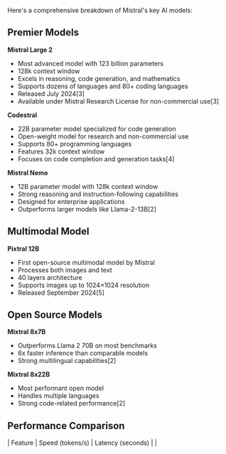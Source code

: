 Here's a comprehensive breakdown of Mistral's key AI models:

## Premier Models

**Mistral Large 2**

- Most advanced model with 123 billion parameters
- 128k context window
- Excels in reasoning, code generation, and mathematics
- Supports dozens of languages and 80+ coding languages
- Released July 2024\[3]
- Available under Mistral Research License for non-commercial use\[3]

**Codestral**

- 22B parameter model specialized for code generation
- Open-weight model for research and non-commercial use
- Supports 80+ programming languages
- Features 32k context window
- Focuses on code completion and generation tasks\[4]

**Mistral Nemo**

- 12B parameter model with 128k context window
- Strong reasoning and instruction-following capabilities
- Designed for enterprise applications
- Outperforms larger models like Llama-2-13B\[2]

## Multimodal Model

**Pixtral 12B**

- First open-source multimodal model by Mistral
- Processes both images and text
- 40 layers architecture
- Supports images up to 1024×1024 resolution
- Released September 2024\[5]

## Open Source Models

**Mixtral 8x7B**

- Outperforms Llama 2 70B on most benchmarks
- 6x faster inference than comparable models
- Strong multilingual capabilities\[2]

**Mixtral 8x22B**

- Most performant open model
- Handles multiple languages
- Strong code-related performance\[2]

## Performance Comparison

| Feature      | Speed (tokens/s) | Latency (seconds) |      |





